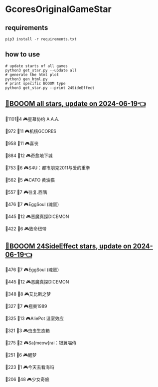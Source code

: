 # GcoresOriginalGameStar

## requirements
```
pip3 install -r requirements.txt
```

## how to use
```
# update starts of all games
python3 get_star.py --update all
# generate the html plot
python3 gen_html.py
# print specific BOOOM type
python3 get_star.py --print 24SideEffect
```

## [🔗BOOOM all stars, update on 2024-06-19👈](https://raw.githack.com/sichaozhang1112/GcoresOriginalGameStar/main/html/all.html) 
🌟1101👥4   🎮星幕协约 A.A.A.        

🌟972 👥11  🎮机核GCORES           

🌟958 👥11  🎮喜丧                 

🌟884 👥12  🎮奇愈地下城              

🌟753 👥6   🎮S4U：都市朋克2011与爱的重拳  

🌟562 👥5   🎮CATO 黄油猫           

🌟557 👥7   🎮往复.西隅              

🌟476 👥7   🎮EggSoul (魂蛋）       

🌟445 👥12  🎮恶魔真探DICEMON        

🌟422 👥6   🎮致命纽带               

## [🔗BOOOM 24SideEffect stars, update on 2024-06-19👈](https://raw.githack.com/sichaozhang1112/GcoresOriginalGameStar/main/html/24SideEffect.html) 
🌟476 👥7   🎮EggSoul (魂蛋）       

🌟445 👥12  🎮恶魔真探DICEMON        

🌟348 👥8   🎮艾比斯之梦              

🌟327 👥7   🎮極東1989             

🌟325 👥13  🎮AliePot 温室效应       

🌟321 👥3   🎮虫虫生态箱              

🌟275 👥2   🎮Sa[meow]rai：银翼喵侍   

🌟251 👥6   🎮醒梦                 

🌟223 👥1   🎮今天去看海吗             

🌟206 👥48  🎮少女奇旅               

